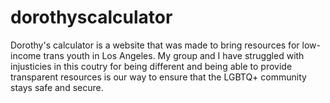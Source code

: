 # dorothyscalculator
Dorothy's calculator is a website that was made to bring resources for low-income trans youth in Los Angeles. 
My group and I have struggled with injusticies in this coutry for being different and being able to provide transparent resources is our way to ensure that the LGBTQ+ community stays safe and secure. 
